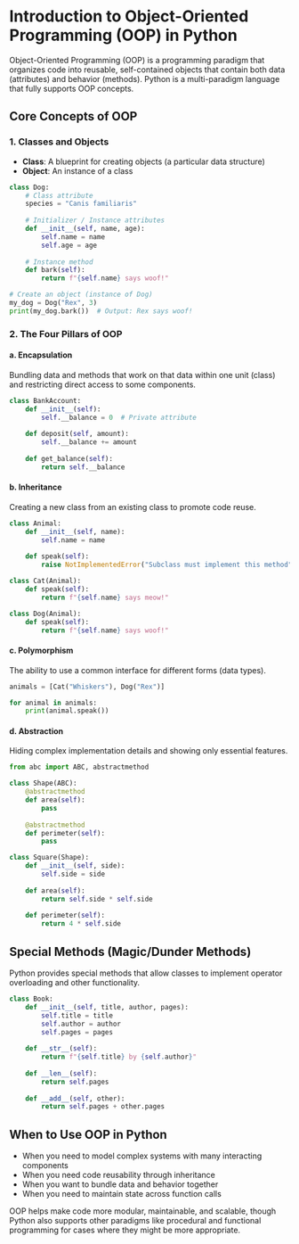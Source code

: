 # Introduction to Object-Oriented Programming (OOP) in Python

Object-Oriented Programming (OOP) is a programming paradigm that organizes code into reusable, self-contained objects that contain both data (attributes) and behavior (methods). Python is a multi-paradigm language that fully supports OOP concepts.

## Core Concepts of OOP

### 1. Classes and Objects
- **Class**: A blueprint for creating objects (a particular data structure)
- **Object**: An instance of a class

```python
class Dog:
    # Class attribute
    species = "Canis familiaris"
    
    # Initializer / Instance attributes
    def __init__(self, name, age):
        self.name = name
        self.age = age
    
    # Instance method
    def bark(self):
        return f"{self.name} says woof!"

# Create an object (instance of Dog)
my_dog = Dog("Rex", 3)
print(my_dog.bark())  # Output: Rex says woof!
```

### 2. The Four Pillars of OOP

#### a. Encapsulation
Bundling data and methods that work on that data within one unit (class) and restricting direct access to some components.

```python
class BankAccount:
    def __init__(self):
        self.__balance = 0  # Private attribute
    
    def deposit(self, amount):
        self.__balance += amount
    
    def get_balance(self):
        return self.__balance
```

#### b. Inheritance
Creating a new class from an existing class to promote code reuse.

```python
class Animal:
    def __init__(self, name):
        self.name = name
    
    def speak(self):
        raise NotImplementedError("Subclass must implement this method")

class Cat(Animal):
    def speak(self):
        return f"{self.name} says meow!"

class Dog(Animal):
    def speak(self):
        return f"{self.name} says woof!"
```

#### c. Polymorphism
The ability to use a common interface for different forms (data types).

```python
animals = [Cat("Whiskers"), Dog("Rex")]

for animal in animals:
    print(animal.speak())
```

#### d. Abstraction
Hiding complex implementation details and showing only essential features.

```python
from abc import ABC, abstractmethod

class Shape(ABC):
    @abstractmethod
    def area(self):
        pass
    
    @abstractmethod
    def perimeter(self):
        pass

class Square(Shape):
    def __init__(self, side):
        self.side = side
    
    def area(self):
        return self.side * self.side
    
    def perimeter(self):
        return 4 * self.side
```

## Special Methods (Magic/Dunder Methods)

Python provides special methods that allow classes to implement operator overloading and other functionality.

```python
class Book:
    def __init__(self, title, author, pages):
        self.title = title
        self.author = author
        self.pages = pages
    
    def __str__(self):
        return f"{self.title} by {self.author}"
    
    def __len__(self):
        return self.pages
    
    def __add__(self, other):
        return self.pages + other.pages
```

## When to Use OOP in Python

- When you need to model complex systems with many interacting components
- When you need code reusability through inheritance
- When you want to bundle data and behavior together
- When you need to maintain state across function calls

OOP helps make code more modular, maintainable, and scalable, though Python also supports other paradigms like procedural and functional programming for cases where they might be more appropriate.
